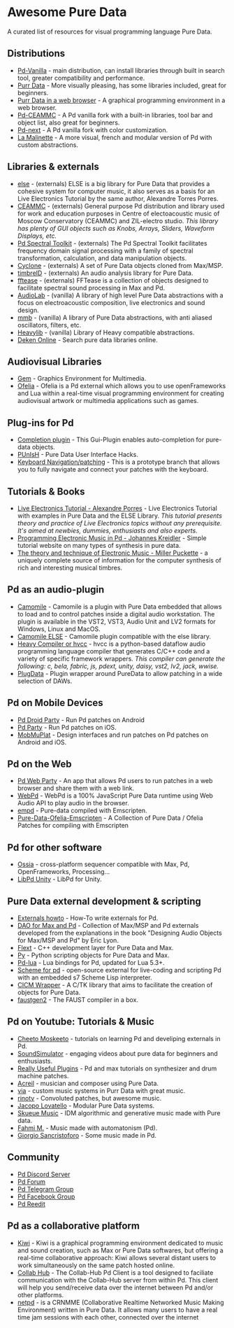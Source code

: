 # Awesome Pure Data
A curated list of resources for visual programming language Pure Data.

## Distributions
- [Pd-Vanilla](http://msp.ucsd.edu/software.html) - main distribution, can install libraries through built in search tool, greater compatibility and performance.
- [Purr Data](https://www.purrdata.net/) - More visually pleasing, has some libraries included, great for beginners.
- [Purr Data in a web browser](https://purrdata.glitch.me/) - A graphical programming environment in a web browser.
- [Pd-CEAMMC](https://github.com/uliss/pure-data/releases) - A Pd vanilla fork with a built-in libraries, tool bar and object list, also great for beginners.
- [Pd-next](https://github.com/sebshader/pdnext/releases/) - A Pd vanilla fork with color customization.
- [La Malinette](http://malinette.info/en/?) - A more visual, french and modular version of Pd with custom abstractions.

## Libraries & externals
- [else](https://github.com/porres/pd-else) - (externals) ELSE is a big library for Pure Data that provides a cohesive system for computer music, it also serves as a basis for an Live Electronics Tutorial by the same author, Alexandre Torres Porres.
- [CEAMMC](https://github.com/uliss/pure-data/releases) - (externals) General purpose Pd distribution and library used for work and education purposes in Centre of electoacoustic music of Moscow Conservatory (CEAMMC) and ZIL-electro studio. *This library has plenty of GUI objects such as Knobs, Arrays, Sliders, Waveform Displays, etc.*
- [Pd Spectral Toolkit](http://www.cooperbaker.com/home/code/pd%20spectral%20toolkit/) - (externals) The Pd Spectral Toolkit facilitates frequency domain signal processing with a family of spectral transformation, calculation, and data manipulation objects.
- [Cyclone](https://github.com/porres/pd-cyclone) - (externals) A set of Pure Data objects cloned from Max/MSP.
- [timbreID](https://github.com/wbrent/timbreID) - (externals)  An audio analysis library for Pure Data.
- [fftease](https://github.com/ericlyon/pd-fftease) - (externals) FFTease is a collection of objects designed to facilitate spectral sound processing in Max and Pd.
- [AudioLab](https://github.com/solipd/AudioLab) - (vanilla) A library of high level Pure Data abstractions with a focus on electroacoustic composition, live electronics and sound design.
- [mmb](https://github.com/dotmmb/mmb) - (vanilla) A library of Pure Data abstractions, with anti aliased oscillators, filters, etc.
- [Heavylib](https://github.com/enzienaudio/heavylib) - (vanilla) Library of Heavy compatible abstractions.
- [Deken Online](https://deken.puredata.info/) - Search pure data libraries online.

## Audiovisual Libraries
- [Gem](https://github.com/umlaeute/Gem) - Graphics Environment for Multimedia.
- [Ofelia](https://github.com/cuinjune/Ofelia) - Ofelia is a Pd external which allows you to use openFrameworks and Lua within a real-time visual programming environment for creating audiovisual artwork or multimedia applications such as games.

## Plug-ins for Pd
- [Completion plugin](https://github.com/HenriAugusto/completion-plugin) - This Gui-Plugin enables auto-completion for pure-data objects.
- [PUnIsH](https://git.iem.at/pd/punish) - Pure Data User Interface Hacks.
- [Keyboard Navigation/patching](https://github.com/pure-data/pure-data/pull/869) - This is a prototype branch that allows you to fully navigate and connect your patches with the keyboard.

## Tutorials & Books
- [Live Electronics Tutorial - Alexandre Porres](https://github.com/porres/Live-Electronics-Tutorial) -  Live Electronics Tutorial with examples in Pure Data and the ELSE Library.
*This tutorial presents theory and practice of Live Electronics topics without any prerequisite. It's aimed at newbies, dummies, enthusiasts and also experts.*
- [Programming Electronic Music in Pd - Johannes Kreidler](http://pd-tutorial.com/) - Simple tutorial website on many types of synthesis in pure data.
- [The theory and technique of Electronic Music - Miller Puckette](http://msp.ucsd.edu/techniques.htm) - a uniquely complete source of information for the computer synthesis of rich and interesting musical timbres.

## Pd as an audio-plugin
- [Camomile](https://github.com/pierreguillot/Camomile/releases) - Camomile is a plugin with Pure Data embedded that allows to load and to control patches inside a digital audio workstation. The plugin is available in the VST2, VST3, Audio Unit and LV2 formats for Windows, Linux and MacOS.
- [Camomile ELSE](https://github.com/porres/Camomile-ELSE/releases) - Camomile plugin compatible with the else library.
- [Heavy Compiler or hvcc](https://github.com/Wasted-Audio/hvcc) - hvcc is a python-based dataflow audio programming language compiler that generates C/C++ code and a variety of specific framework wrappers.
*This compiler can generate the following: c, bela, fabric, js, pdext, unity, daisy, vst2, lv2, jack, wwise.*
- [PlugData](https://github.com/timothyschoen/PlugData) - Plugin wrapper around PureData to allow patching in a wide selection of DAWs.

## Pd on Mobile Devices
- [Pd Droid Party](https://droidparty.net/) - Run Pd patches on Android
- [Pd Party](http://danomatika.com/code/pdparty) - Run Pd patches on iOS.
- [MobMuPlat](https://danieliglesia.com/mobmuplat/) - Design interfaces and run patches on Pd patches on Android and iOS.

## Pd on the Web
- [Pd Web Party](https://github.com/cuinjune/PdWebParty) - An app that allows Pd users to run patches in a web browser and share them with a web link.
- [WebPd](https://github.com/sebpiq/WebPd) - WebPd is a 100% JavaScript Pure Data runtime using Web Audio API to play audio in the browser.
- [empd](https://mathr.co.uk/empd/) - Pure-data compiled with Emscripten.
- [Pure-Data-Ofelia-Emscripten](https://github.com/Jonathhhan/Pure-Data-Ofelia-Emscripten) -  A Collection of Pure Data / Ofelia Patches for compiling with Emscripten 

## Pd for other software
- [Ossia](https://ossia.io/) - cross-platform sequencer compatible with Max, Pd, OpenFrameworks, Processing...
- [LibPd Unity](https://github.com/LibPdIntegration/LibPdIntegration) - LibPd for Unity.

## Pure Data external development & scripting
- [Externals howto](https://github.com/pure-data/externals-howto) -  How-To write externals for Pd.
- [DAO for Max and Pd](https://github.com/juandagilc/DAO-MaxMSP-Pd) - Collection of Max/MSP and Pd externals developed from the explanations in the book "Designing Audio Objects for Max/MSP and Pd" by Eric Lyon.
- [Flext](https://github.com/grrrr/flext) - C++ development layer for Pure Data and Max.
- [Py](https://github.com/grrrr/py) - Python scripting objects for Pure Data and Max.
- [Pd-lua](https://github.com/agraef/pd-lua) - Lua bindings for Pd, updated for Lua 5.3+.
- [Scheme for pd](https://github.com/iainctduncan/scheme-for-pd) - open-source external for live-coding and scripting Pd with an embedded s7 Scheme Lisp interpreter.
- [CICM Wrapper](https://github.com/CICM/CicmWrapper) -  A C/TK library that aims to facilitate the creation of objects for Pure Data.
- [faustgen2](https://github.com/agraef/pd-faustgen) -  The FAUST compiler in a box.

## Pd on Youtube: Tutorials & Music
- [Cheeto Moskeeto](https://www.youtube.com/concertmusic/videos) - tutorials on learning Pd and develiping externals in Pd.
- [SoundSimulator](https://www.youtube.com/c/SoundSimulator/videos) - engaging videos about pure data for beginners and enthusiasts.
- [Really Useful Plugins](https://www.youtube.com/channel/UCeemOWHUMcAc5vIPI9x05PQ/featured) - Pd and max tutorials on synthesizer and drum machine patches.
- [Acreil](https://www.youtube.com/user/acreil) - musician and composer using Pure Data.
- [via](https://www.youtube.com/channel/UCm4AzqIgMBFVT5g7X3U-niw/videos) - custom music systems in Purr Data with great music.
- [rinotv](https://youtu.be/I9_3CfRm8GE) - Convoluted patches, but awesome music.
- [Jacopo Lovatello](https://www.youtube.com/c/JacopoLovatello/videos) - Modular Pure Data systems.
- [Skueue Music](https://www.youtube.com/channel/UCcCt-zr8pbQedZym0UvSBnQ/videos) - IDM algorithmic and generative music made with Pure data.
- [Fahmi M.](https://www.youtube.com/c/ideologikal/videos) - Music made with automatonism (Pd).
- [Giorgio Sancristoforo](https://youtu.be/U_w2NXq62mU) - Some music made in Pd.

## Community
- [Pd Discord Server](https://discord.gg/aNd8RrT)
- [Pd Forum](https://forum.pdpatchrepo.info/)
- [Pd Telegram Group](https://telegram.me/puredata)
- [Pd Facebook Group](https://www.facebook.com/groups/puredata)
- [Pd Reedit](https://www.reddit.com/r/puredata/)

## Pd as a collaborative platform
- [Kiwi](https://github.com/Musicoll/Kiwi) - Kiwi is a graphical programming environment dedicated to music and sound creation, such as Max or Pure Data softwares, but offering a real-time collaborative approach: Kiwi allows several distant users to work simultaneously on the same patch hosted online.
- [Collab Hub](https://github.com/Collab-Hub-io/Collab-Hub-Pd-Client) - The Collab-Hub Pd Client is a tool designed to faciliate communication with the Collab-Hub server from within Pd. This client will help you send/receive data over the internet between Pd and/or other platforms.
- [netpd](https://github.com/reduzent/netpd) - is a CRNMME (Collaborative Realtime Networked Music Making Environment) written in Pure Data. It allows many users to have a real time jam sessions with each other, connected over the internet

